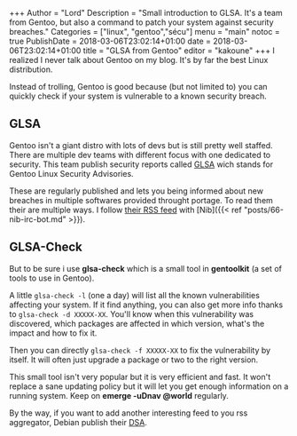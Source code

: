 +++
Author = "Lord"
Description = "Small introduction to GLSA. It's a team from Gentoo, but also a command to patch your system against security breaches."
Categories = ["linux", "gentoo","sécu"]
menu = "main"
notoc = true
PublishDate = 2018-03-06T23:02:14+01:00
date = 2018-03-06T23:02:14+01:00
title = "GLSA from Gentoo"
editor = "kakoune"
+++
I realized I never talk about Gentoo on my blog.
It's by far the best Linux distribution.

Instead of trolling, Gentoo is good because (but not limited to) you can quickly check if your system is vulnerable to a known security breach.

## GLSA

Gentoo isn't a giant distro with lots of devs but is still pretty  well staffed.
There are multiple dev teams with different focus with one dedicated to security.
This team publish security reports called [GLSA](https://security.gentoo.org/glsa/) wich stands for Gentoo Linux Security Advisories.

These are regularly published and lets you being informed about new breaches in multiple softwares provided throught portage.
To read them their are multiple ways.
I follow [their RSS feed](https://security.gentoo.org/glsa/feed.rss) with [Nib]({{< ref "posts/66-nib-irc-bot.md" >}}).

## GLSA-Check

But to be sure i use **glsa-check** which is a small tool in **gentoolkit** (a set of tools to use in Gentoo).

A little ```glsa-check -l``` (one a day) will list all the known vulnerabilities affecting your system. 
If it find anything, you can also get more info thanks to ```glsa-check -d XXXXX-XX```.
You'll know when this vulnerability was discovered, which packages are affected in which version, what's the impact and how to fix it.

Then you can directly ```glsa-check -f XXXXX-XX``` to fix the vulnerability by itself.
It will often just upgrade a package or two to the right version.

This small tool isn't very popular but it is very efficient and fast.
It won't replace a sane updating policy but it will let you get enough information on a running system.
Keep on **emerge -uDnav @world** regularly.

By the way, if you want to add another interesting feed to you rss aggregator, Debian publish their [DSA](https://www.debian.org/security/dsa).
